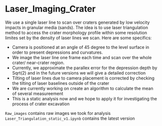 # Laser_Imaging_Crater
We use a single laser line to scan over craters generated by low velocity impacts in granular media (sands). The idea is to use laser triangulation method to access the crater morphology profile within some resolution limites set by the density of laser lines we scan. Here are some specifics:

- Camera is positioned at an angle of 45 degree to the level surface in order to present depressions and curvatures.
- We image the laser line one frame each time and scan over the whole crater/ near-crater region. 
- Currently, we approximate the parallex error for the depression depth by Sqrt(2) and in the future versions we will give a detailed correction 
- Tilting of laser lines due to camera placement is corrected by checking the tilting of laser baselines outside of the crater
- We are currently working on create an algorithm to calculate the mean of several measureement
- This is a static analysis now and we hope to apply it for investigating the process of crater excavation

`Raw_images` contains raw images we took for analysis\
`Laser_Triangulation_static_v1.ipynb` contains the latest version

